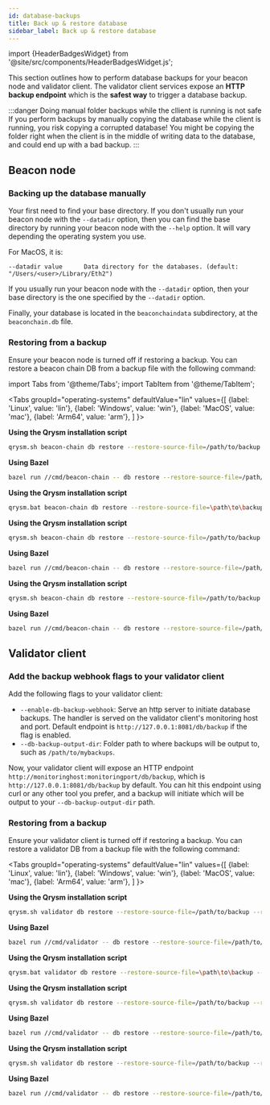 ```yaml
---
id: database-backups
title: Back up & restore database
sidebar_label: Back up & restore database
---
```


import {HeaderBadgesWidget} from '@site/src/components/HeaderBadgesWidget.js';

<HeaderBadgesWidget />

This section outlines how to perform database backups for your beacon node and validator client. The validator client services expose an **HTTP backup endpoint** which is the **safest way** to trigger a database backup.

:::danger Doing manual folder backups while the cllient is running is not safe
If you perform backups by manually copying the database while the client is running, you risk copying a corrupted database! You might be copying the folder right when the client is in the middle of writing data to the database, and could end up with a bad backup.
:::

## Beacon node

### Backing up the database manually

Your first need to find your base directory. If you don't usually run your beacon node with the `--datadir` option, then you can find the base directory by running your beacon node with
the `--help` option. It will vary depending the operating system you use.

For MacOS, it is:

```
--datadir value      Data directory for the databases. (default: "/Users/<user>/Library/Eth2")
```

If you usually run your beacon node with the `--datadir` option, then your base directory is the one specified by the `--datadir` option.

Finally, your database is located in the `beaconchaindata` subdirectory, at the `beaconchain.db` file.

### Restoring from a backup

Ensure your beacon node is turned off if restoring a backup. You can restore a beacon chain DB from a backup file with the following command:

import Tabs from '@theme/Tabs';
import TabItem from '@theme/TabItem';

<Tabs
  groupId="operating-systems"
  defaultValue="lin"
  values={[
    {label: 'Linux', value: 'lin'},
    {label: 'Windows', value: 'win'},
    {label: 'MacOS', value: 'mac'},
    {label: 'Arm64', value: 'arm'},
  ]
}>
<TabItem value="lin">

**Using the Qrysm installation script**

```sh
qrysm.sh beacon-chain db restore --restore-source-file=/path/to/backup --restore-target-dir=/path/to/desired/datadir
```

**Using Bazel**

```sh
bazel run //cmd/beacon-chain -- db restore --restore-source-file=/path/to/backup --restore-target-dir=/path/to/desired/datadir
```

</TabItem>
<TabItem value="win">

**Using the Qrysm installation script**

```sh
qrysm.bat beacon-chain db restore --restore-source-file=\path\to\backup --restore-target-dir=\path\to\desired\datadir
```

</TabItem>
<TabItem value="mac">

**Using the Qrysm installation script**

```sh
qrysm.sh beacon-chain db restore --restore-source-file=/path/to/backup --restore-target-dir=/path/to/desired/datadir
```

**Using Bazel**

```sh
bazel run //cmd/beacon-chain -- db restore --restore-source-file=/path/to/backup --restore-target-dir=/path/to/desired/datadir
```

</TabItem>
<TabItem value="arm">

**Using the Qrysm installation script**

```sh
qrysm.sh beacon-chain db restore --restore-source-file=/path/to/backup --restore-target-dir=/path/to/desired/datadir
```

**Using Bazel**

```sh
bazel run //cmd/beacon-chain -- db restore --restore-source-file=/path/to/backup --restore-target-dir=/path/to/desired/datadir
```

</TabItem>
</Tabs>

## Validator client

### Add the backup webhook flags to your validator client 

Add the following flags to your validator client:

- `--enable-db-backup-webhook`: Serve an http server to initiate database backups. The handler is served on the validator client's monitoring host and port. Default endpoint is `http://127.0.0.1:8081/db/backup` if the flag is enabled.
- `--db-backup-output-dir`: Folder path to where backups will be output to, such as `/path/to/mybackups`.

Now, your validator client will expose an HTTP endpoint `http://monitoringhost:monitoringport/db/backup`, which is `http://127.0.0.1:8081/db/backup` by default. You can hit this endpoint using curl or any other tool you prefer, and a backup will initiate which will be output to your `--db-backup-output-dir` path.


### Restoring from a backup

Ensure your validator client is turned off if restoring a backup. You can restore a validator DB from a backup file with the following command:

<Tabs
  groupId="operating-systems"
  defaultValue="lin"
  values={[
    {label: 'Linux', value: 'lin'},
    {label: 'Windows', value: 'win'},
    {label: 'MacOS', value: 'mac'},
    {label: 'Arm64', value: 'arm'},
  ]
}>
<TabItem value="lin">

**Using the Qrysm installation script**

```sh
qrysm.sh validator db restore --restore-source-file=/path/to/backup --restore-target-dir=/path/to/desired/datadir
```

**Using Bazel**

```sh
bazel run //cmd/validator -- db restore --restore-source-file=/path/to/backup --restore-target-dir=/path/to/desired/datadir
```

</TabItem>
<TabItem value="win">

**Using the Qrysm installation script**

```sh
qrysm.bat validator db restore --restore-source-file=\path\to\backup --restore-target-dir=\path\to\desired\datadir
```

</TabItem>
<TabItem value="mac">

**Using the Qrysm installation script**

```sh
qrysm.sh validator db restore --restore-source-file=/path/to/backup --restore-target-dir=/path/to/desired/datadir
```

**Using Bazel**

```sh
bazel run //cmd/validator -- db restore --restore-source-file=/path/to/backup --restore-target-dir=/path/to/desired/datadir
```

</TabItem>
<TabItem value="arm">

**Using the Qrysm installation script**

```sh
qrysm.sh validator db restore --restore-source-file=/path/to/backup --restore-target-dir=/path/to/desired/datadir
```

**Using Bazel**

```sh
bazel run //cmd/validator -- db restore --restore-source-file=/path/to/backup --restore-target-dir=/path/to/desired/datadir
```

</TabItem>
</Tabs>


